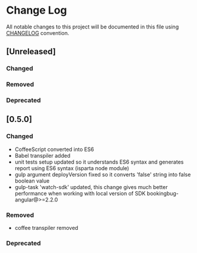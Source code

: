 # Change Log
All notable changes to this project will be documented in this file using [CHANGELOG](http://keepachangelog.com/en/0.3.0/) convention.

## [Unreleased] 

### Changed

### Removed
 
### Deprecated


## [0.5.0] 

### Changed
* CoffeeScript converted into ES6
* Babel transpiler added
* unit tests setup updated so it understands ES6 syntax and generates report using ES6 syntax (isparta node module)
* gulp argument deployVersion fixed so it converts 'false' string into false boolean value
* gulp-task 'watch-sdk' updated, this change gives much better performance when working with local version of SDK bookingbug-angular@>=2.2.0 


### Removed
* coffee transpiler removed
 
### Deprecated